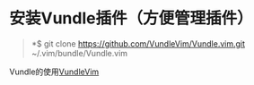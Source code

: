 # 安装Vundle插件（方便管理插件）

>*$ git clone https://github.com/VundleVim/Vundle.vim.git ~/.vim/bundle/Vundle.vim

Vundle的使用[VundleVim](https://github.com/VundleVim/Vundle.vim)
